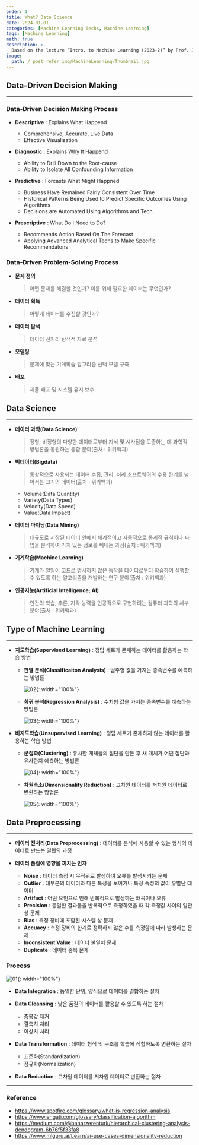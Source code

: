 ```yaml
---
order: 1
title: What? Data Science
date: 2024-01-01
categories: [Machine Learning Techs, Machine Learning]
tags: [Machine Learning]
math: true
description: >-
  Based on the lecture “Intro. to Machine Learning (2023-2)” by Prof. Je Hyuk Lee, Dept. of Data Science, The Grad. School, Kookmin Univ.
image:
  path: /_post_refer_img/MachineLearning/Thumbnail.jpg
---
```


## Data-Driven Decision Making
-----

### Data-Driven Decision Making Process

- **Descriptive** : Explains What Happend
    - Comprehensive, Accurate, Live Data
    - Effective Visualisation

- **Diagnostic** : Explains Why It Happend
    - Ability to Drill Down to the Root-cause
    - Ability to Isolate All Confounding Information

- **Predictive** : Forcasts What Might Happned
    - Business Have Remained Fairly Consistent Over Time
    - Historical Patterns Being Used to Predict Specific Outcomes Using Algorithms
    - Decisions are Automated Using Algorithms and Tech.

- **Prescriptive** : What Do I Need to Do?
    - Recommends Action Based On The Forecast
    - Applying Advanced Analytical Techs to Make Specific Recommendatons

### Data-Driven Problem-Solving Process

- **문제 정의**

    > 어떤 문제를 해결할 것인가?
    > 이를 위해 필요한 데이터는 무엇인가?

- **데이터 획득**

    > 어떻게 데이터를 수집할 것인가?

- **데이터 탐색**

    > 데이터 전처리
    > 탐색적 자료 분석

- **모델링**

    > 문제에 맞는 기계학습 알고리즘 선택
    > 모델 구축

- **배포**

    > 제품 배포 및 시스템 유지 보수

## Data Science
-----

- **데이터 과학(Data Science)**

    > 정형, 비정형의 다양한 데이터로부터 지식 및 시사점을 도출하는 데 과학적 방법론을 동원하는 융합 분야(출처 : 위키백과)

- **빅데이터(Bigdata)**

    > 통상적으로 사용되는 데이터 수집, 관리, 처리 소프트웨어의 수용 한계를 넘어서는 크기의 데이터(출처 : 위키백과)

    - Volume(Data Quantity)
    - Variety(Data Types)
    - Velocity(Data Speed)
    - Value(Data Impact)

- **데이터 마이닝(Data Mining)**

    > 대규모로 저장된 데이터 안에서 체계적이고 자동적으로 통계적 규칙이나 짜임을 분석하여 가치 있는 정보를 빼내는 과정(출처 : 위키백과)

- **기계학습(Machine Learning)**

    > 기계가 일일이 코드로 명시하지 않은 동작을 데이터로부터 학습하여 실행할 수 있도록 하는 알고리즘을 개발하는 연구 분야(출처 : 위키백과)

- **인공지능(Artificial Intelligence; AI)**

    > 인간의 학습, 추론, 지각 능력을 인공적으로 구현하려는 컴퓨터 과학의 세부 분야(출처 : 위키백과)

## Type of Machine Learning
-----

- **지도학습(Supervised Learning)** : 정답 세트가 존재하는 데이터를 활용하는 학습 방법
    - **판별 분석(Classificaiton Analysis)** : 범주형 값을 가지는 종속변수를 예측하는 방법론

        ![02](/_post_refer_img/MachineLearning/01-02.png){: width="100%"}

    - **회귀 분석(Regression Analysis)** : 수치형 값을 가지는 종속변수를 예측하는 방법론

        ![03](/_post_refer_img/MachineLearning/01-03.png){: width="100%"}

- **비지도학습(Unsupervised Learning)** : 정답 세트가 존재하지 않는 데이터를 활용하는 학습 방법
    - **군집화(Clustering)** : 유사한 개체들의 집단을 만든 후 새 개체가 어떤 집단과 유사한지 예측하는 방법론

        ![04](/_post_refer_img/MachineLearning/01-04.png){: width="100%"}

    - **차원축소(Dimensionality Reduction)** : 고차원 데이터를 저차원 데이터로 변환하는 방법론

        ![05](/_post_refer_img/MachineLearning/01-05.png){: width="100%"}

## Data Preprocessing
-----

- **데이터 전처리(Data Preprocessing)** : 데이터를 분석에 사용할 수 있는 형식의 데이터로 만드는 일련의 과정

- **데이터 품질에 영향을 끼치는 인자**
    - **Noise** : 데이터 측정 시 무작위로 발생하여 오류를 발생시키는 문제
    - **Outlier** : 대부분의 데이터와 다른 특성을 보이거나 특정 속성의 값이 유별난 데이터
    - **Artifact** : 어떤 요인으로 인해 반복적으로 발생하는 왜곡이나 오류
    - **Precision** : 동일한 결과물을 반복적으로 측정하였을 때 각 측정값 사이의 일관성 문제
    - **Bias** : 측정 장비에 포함된 시스템 상 문제
    - **Accuacy** : 측정 장비의 한계로 정확하지 않은 수를 측정함에 따라 발생하는 문제
    - **Inconsistent Value** : 데이터 불일치 문제
    - **Duplicate** : 데이터 중복 문제

### Process

![01](/_post_refer_img/MachineLearning/01-01.jpg){: width="100%"}

- **Data Integration** : 동일한 단위, 양식으로 데이터를 결합하는 절차

- **Data Cleansing** : 낮은 품질의 데이터를 활용할 수 있도록 하는 절차
    - 중복값 제거
    - 결측치 처리
    - 이상치 처리

- **Data Transformation** : 데이터 형식 및 구조를 학습에 적합하도록 변환하는 절차
    - 표준화(Standardization)
    - 정규화(Normalization)

- **Data Reduction** : 고차원 데이터를 저차원 데이터로 변환하는 절차

-----

### Reference

- https://www.spotfire.com/glossary/what-is-regression-analysis
- https://www.engati.com/glossary/classification-algorithm
- https://medium.com/@baharzerenturk/hierarchical-clustering-analysis-dendogram-6b76f5f33fa8
- https://www.mlguru.ai/Learn/ai-use-cases-dimensionality-reduction